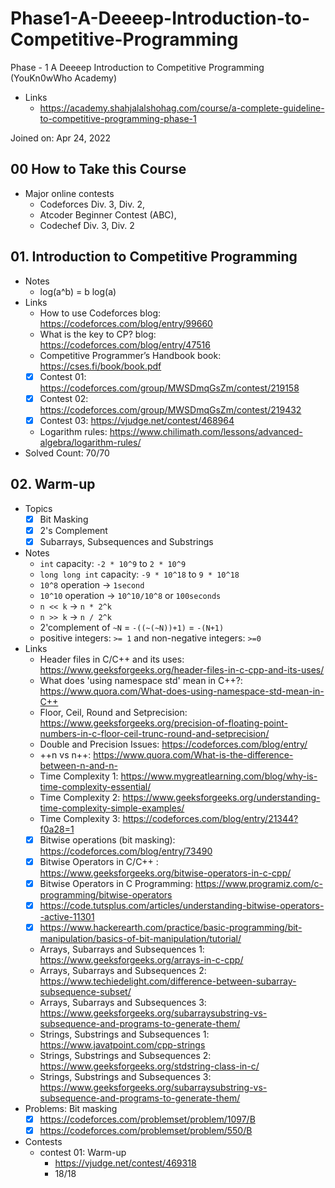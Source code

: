 # Phase1-A-Deeeep-Introduction-to-Competitive-Programming

Phase - 1 A Deeeep Introduction to Competitive Programming (YouKn0wWho Academy)

-   Links
    -   https://academy.shahjalalshohag.com/course/a-complete-guideline-to-competitive-programming-phase-1

Joined on: Apr 24, 2022

## 00 How to Take this Course

-   Major online contests
    -   Codeforces Div. 3, Div. 2,
    -   Atcoder Beginner Contest (ABC),
    -   Codechef Div. 3, Div. 2

## 01. Introduction to Competitive Programming

-   Notes
    -   log(a^b) = b log(a)
-   Links
    -   How to use Codeforces blog: https://codeforces.com/blog/entry/99660
    -   What is the key to CP? blog: https://codeforces.com/blog/entry/47516
    -   Competitive Programmer’s Handbook book: https://cses.fi/book/book.pdf
    -   [x] Contest 01: https://codeforces.com/group/MWSDmqGsZm/contest/219158
    -   [x] Contest 02: https://codeforces.com/group/MWSDmqGsZm/contest/219432
    -   [x] Contest 03: https://vjudge.net/contest/468964
    -   Logarithm rules: https://www.chilimath.com/lessons/advanced-algebra/logarithm-rules/
-   Solved Count: 70/70

## 02. Warm-up

-   Topics
    -   [x] Bit Masking
    -   [x] 2's Complement
    -   [x] Subarrays, Subsequences and Substrings
-   Notes
    -   `int` capacity: `-2 * 10^9` to `2 * 10^9`
    -   `long long int` capacity: `-9 * 10^18` to `9 * 10^18`
    -   `10^8` operation -> `1second`
    -   `10^10` operation -> `10^10/10^8` or `100seconds`
    -   `n << k` -> `n * 2^k`
    -   `n >> k` -> `n / 2^k`
    -   2'complement of `~N` = `-((~(~N))+1)` = `-(N+1)`
    -   positive integers: `>= 1` and non-negative integers: `>=0`
-   Links
    -   Header files in C/C++ and its uses: https://www.geeksforgeeks.org/header-files-in-c-cpp-and-its-uses/
    -   What does 'using namespace std' mean in C++?: https://www.quora.com/What-does-using-namespace-std-mean-in-C++
    -   Floor, Ceil, Round and Setprecision: https://www.geeksforgeeks.org/precision-of-floating-point-numbers-in-c-floor-ceil-trunc-round-and-setprecision/
    -   Double and Precision Issues: https://codeforces.com/blog/entry/
    -   ++n vs n++: https://www.quora.com/What-is-the-difference-between-n-and-n-
    -   Time Complexity 1: https://www.mygreatlearning.com/blog/why-is-time-complexity-essential/
    -   Time Complexity 2: https://www.geeksforgeeks.org/understanding-time-complexity-simple-examples/
    -   Time Complexity 3: https://codeforces.com/blog/entry/21344?f0a28=1
    -   [x] Bitwise operations (bit masking): https://codeforces.com/blog/entry/73490
    -   [x] Bitwise Operators in C/C++ : https://www.geeksforgeeks.org/bitwise-operators-in-c-cpp/
    -   [x] Bitwise Operators in C Programming: https://www.programiz.com/c-programming/bitwise-operators
    -   [x] https://code.tutsplus.com/articles/understanding-bitwise-operators--active-11301
    -   [x] https://www.hackerearth.com/practice/basic-programming/bit-manipulation/basics-of-bit-manipulation/tutorial/
    -   Arrays, Subarrays and Subsequences 1: https://www.geeksforgeeks.org/arrays-in-c-cpp/
    -   Arrays, Subarrays and Subsequences 2: https://www.techiedelight.com/difference-between-subarray-subsequence-subset/
    -   Arrays, Subarrays and Subsequences 3: https://www.geeksforgeeks.org/subarraysubstring-vs-subsequence-and-programs-to-generate-them/
    -   Strings, Substrings and Subsequences 1: https://www.javatpoint.com/cpp-strings
    -   Strings, Substrings and Subsequences 2: https://www.geeksforgeeks.org/stdstring-class-in-c/
    -   Strings, Substrings and Subsequences 3: https://www.geeksforgeeks.org/subarraysubstring-vs-subsequence-and-programs-to-generate-them/
-   Problems: Bit masking
    -   [x] https://codeforces.com/problemset/problem/1097/B
    -   [x] https://codeforces.com/problemset/problem/550/B
-   Contests
    -   contest 01: Warm-up
        -   https://vjudge.net/contest/469318
        -   18/18
